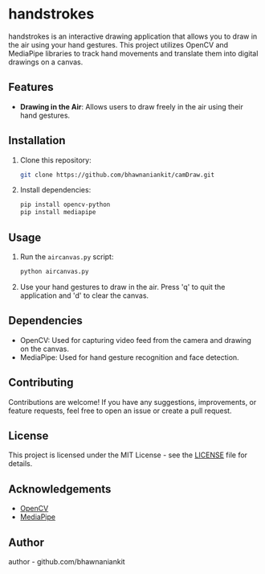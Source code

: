 # handstrokes

handstrokes is an interactive drawing application that allows you to draw in the air using your hand gestures. This project utilizes OpenCV and MediaPipe libraries to track hand movements and translate them into digital drawings on a canvas.

## Features


- **Drawing in the Air**: Allows users to draw freely in the air using their hand gestures.


## Installation

1. Clone this repository:

    ```bash
    git clone https://github.com/bhawnaniankit/camDraw.git
    ```

2. Install dependencies:

    ```bash
    pip install opencv-python
    pip install mediapipe
    ```

## Usage

1. Run the `aircanvas.py` script:

    ```bash
    python aircanvas.py
    ```

2. Use your hand gestures to draw in the air. Press 'q' to quit the application and 'd' to clear the canvas.

## Dependencies

- OpenCV: Used for capturing video feed from the camera and drawing on the canvas.
- MediaPipe: Used for hand gesture recognition and face detection.

## Contributing

Contributions are welcome! If you have any suggestions, improvements, or feature requests, feel free to open an issue or create a pull request.

## License

This project is licensed under the MIT License - see the [LICENSE](LICENSE) file for details.

## Acknowledgements

- [OpenCV](https://opencv.org/)
- [MediaPipe](https://mediapipe.dev/)

## Author

author -  github.com/bhawnaniankit
